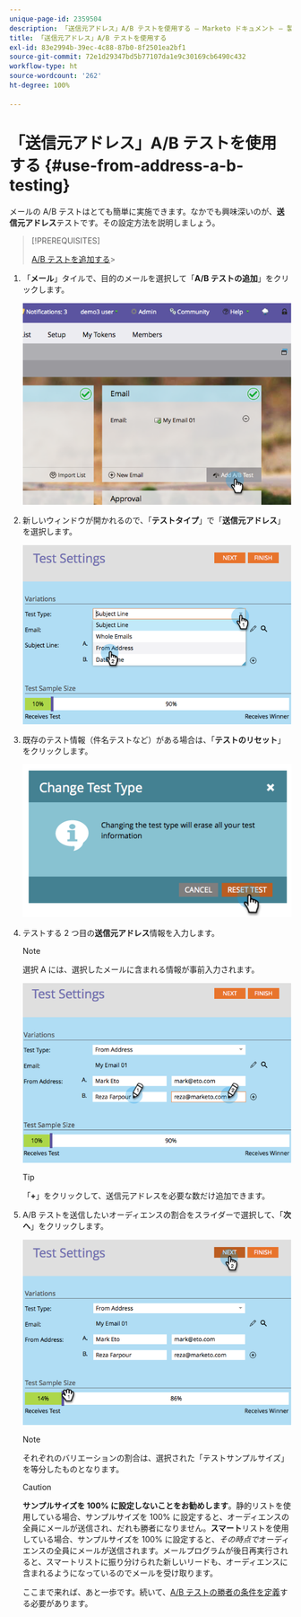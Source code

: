 ```yaml
---
unique-page-id: 2359504
description: 「送信元アドレス」A/B テストを使用する — Marketo ドキュメント — 製品ドキュメント
title: 「送信元アドレス」A/B テストを使用する
exl-id: 83e2994b-39ec-4c88-87b0-8f2501ea2bf1
source-git-commit: 72e1d29347bd5b77107da1e9c30169cb6490c432
workflow-type: ht
source-wordcount: '262'
ht-degree: 100%

---
```


# 「送信元アドレス」A/B テストを使用する {#use-from-address-a-b-testing}

メールの A/B テストはとても簡単に実施できます。なかでも興味深いのが、**送信元アドレス**&#x200B;テストです。その設定方法を説明しましょう。

>[!PREREQUISITES]
>
>[A/B テストを追加する](/help/marketo/product-docs/email-marketing/email-programs/email-program-actions/email-test-a-b-test/add-an-a-b-test.md)>
>

1. 「**メール**」タイルで、目的のメールを選択して「**A/B テストの追加**」をクリックします。

   ![](assets/image2014-9-12-15-3a32-3a8.png)

1. 新しいウィンドウが開かれるので、「**テストタイプ**」で「**送信元アドレス**」を選択します。

   ![](assets/image2014-9-12-15-3a32-3a22.png)

1. 既存のテスト情報（件名テストなど）がある場合は、「**テストのリセット**」をクリックします。

   ![](assets/image2014-9-12-15-3a32-3a28.png)

1. テストする 2 つ目の&#x200B;**送信元アドレス**&#x200B;情報を入力します。

   >[!NOTE]
   >
   >選択 A には、選択したメールに含まれる情報が事前入力されます。

   ![](assets/image2014-9-12-15-3a32-3a34.png)

   >[!TIP]
   >
   >「**+**」をクリックして、送信元アドレスを必要な数だけ追加できます。

1. A/B テストを送信したいオーディエンスの割合をスライダーで選択して、「**次へ**」をクリックします。

   ![](assets/image2014-9-12-15-3a33-3a41.png)

   >[!NOTE]
   >
   >それぞれのバリエーションの割合は、選択された「テストサンプルサイズ」を等分したものとなります。

   >[!CAUTION]
   >
   >**サンプルサイズを 100% に設定しないことをお勧めします**。静的リストを使用している場合、サンプルサイズを 100% に設定すると、オーディエンスの全員にメールが送信され、だれも勝者になりません。**スマート**&#x200B;リストを使用している場合、サンプルサイズを 100% に設定すると、_その時点で_&#x200B;オーディエンスの全員にメールが送信されます。メールプログラムが後日再実行されると、スマートリストに振り分けられた新しいリードも、オーディエンスに含まれるようになっているのでメールを受け取ります。

   ここまで来れば、あと一歩です。続いて、[A/B テストの勝者の条件を定義](/help/marketo/product-docs/email-marketing/email-programs/email-program-actions/email-test-a-b-test/define-the-a-b-test-winner-criteria.md)する必要があります。

